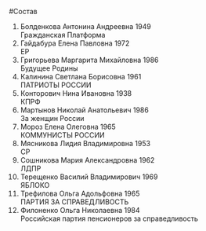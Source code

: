 #Состав
1. Болденкова Антонина Андреевна 1949   
    Гражданская Платформа
2. Гайдабура Елена Павловна 1972   
    ЕР
3. Григорьева Маргарита Михайловна 1986   
    Будущее Родины
4. Калинина Светлана Борисовна 1961   
    ПАТРИОТЫ РОССИИ
5. Конторович Нина Ивановна 1938   
    КПРФ
6. Мартынов Николай Анатольевич 1986   
    За женщин России
7. Мороз Елена Олеговна 1965   
    КОММУНИСТЫ РОССИИ
8. Мясникова Лидия Владимировна 1953   
    СР
9. Сошникова Мария Александровна 1962   
    ЛДПР
10. Терещенко Василий Владимирович 1969   
    ЯБЛОКО
11. Трефилова Ольга Адольфовна 1965   
    ПАРТИЯ ЗА СПРАВЕДЛИВОСТЬ
12. Филоненко Ольга Николаевна 1984   
    Российская партия пенсионеров за справедливость
